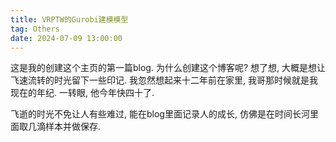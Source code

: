 ```yaml
---
title: VRPTW的Gurobi建模模型
tag: Others
date: 2024-07-09 13:00:00
---
```

这是我的创建这个主页的第一篇blog. 
为什么创建这个博客呢?
想了想, 大概是想让飞速流转的时光留下一些印记. 
我忽然想起来十二年前在家里, 我哥那时候就是我现在的年纪. 
一转眼, 他今年快四十了. 

飞逝的时光不免让人有些难过, 
能在blog里面记录人的成长, 
仿佛是在时间长河里面取几滴样本并做保存. 

